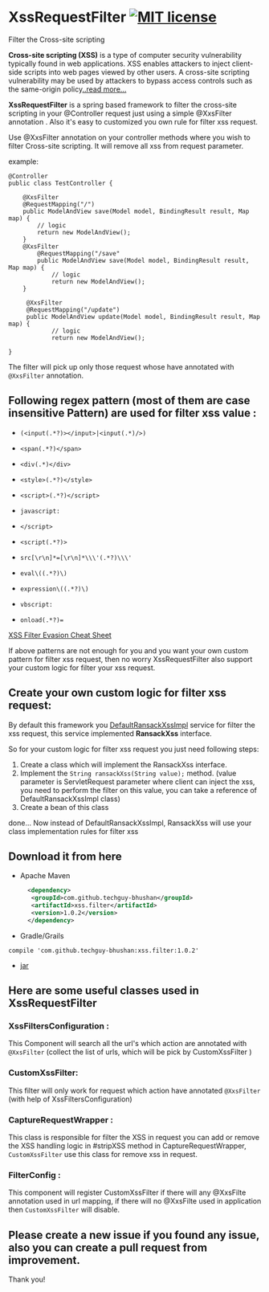 # XssRequestFilter [![MIT license](https://img.shields.io/badge/license-GPL_3.0-yellow.svg)](https://github.com/techguy-bhushan/XssRequestFilters/blob/master/LICENSE)

Filter the Cross-site scripting

__Cross-site scripting (XSS)__ is a type of computer security vulnerability typically found in web applications. XSS enables attackers to inject client-side scripts into web pages viewed by other users. A cross-site scripting vulnerability may be used by attackers to bypass access controls such as the same-origin policy[..read more...](https://en.wikipedia.org/wiki/Cross-site_scripting)


__XssRequestFilter__ is a spring based framework to filter the cross-site scripting in your @Controller request just using a simple @XxsFilter annotation . Also it's easy to customized you own rule for filter xss request.


Use @XxsFilter annotation on your controller methods where you wish to filter  Cross-site scripting.
It will remove all xss from request parameter.

example:
```
@Controller
public class TestController {

    @XxsFilter
    @RequestMapping("/")
    public ModelAndView save(Model model, BindingResult result, Map map) {
        // logic
        return new ModelAndView();
    }
    @XxsFilter
        @RequestMapping("/save"
        public ModelAndView save(Model model, BindingResult result, Map map) {
            // logic
            return new ModelAndView();
    }
    
     @XxsFilter
     @RequestMapping("/update")
     public ModelAndView update(Model model, BindingResult result, Map map) {
            // logic
            return new ModelAndView();
     
}

```


The filter will pick up only those request whose have annotated with `@XxsFilter` annotation.
 
 
## Following regex pattern (most of them are case insensitive Pattern) are used for filter xss value :

* `(<input(.*?)></input>|<input(.*)/>)`

* `<span(.*?)</span>`

* `<div(.*)</div>`

* `<style>(.*?)</style>`

* `<script>(.*?)</script>`

* `javascript:`

* `</script>`

* `<script(.*?)>`

* `src[\r\n]*=[\r\n]*\\\'(.*?)\\\'`

* `eval\((.*?)\)`

* `expression\((.*?)\)`

* `vbscript:`

* `onload(.*?)=`

[XSS Filter Evasion Cheat Sheet](https://www.owasp.org/index.php/XSS_Filter_Evasion_Cheat_Sheet)

If above patterns are not enough for you and you want your own custom pattern for filter xss request, then no worry XssRequestFilter also support 
your custom logic for filter your xss request.

## Create your own custom logic for filter xss request:

By default this framework you [DefaultRansackXssImpl](https://github.com/techguy-bhushan/XssRequestFilters/blob/master/src/main/java/com/xss/filters/service/DefaultRansackXssImpl.java)
service for filter the xss request, this service implemented **RansackXss** interface.

So for your custom logic for filter xss request you just need following steps:
1. Create a class which will implement the RansackXss interface.
2. Implement the `String ransackXss(String value);` method. (value parameter is ServletRequest parameter where client can inject the xss, you need to perform the filter on this value, you can take a reference of DefaultRansackXssImpl class)
3. Create a bean of this class 

done... Now instead of DefaultRansackXssImpl, RansackXss will use your class implementation rules for filter xss
  
 
## Download it from here  

* Apache Maven  
  ```xml
    <dependency>
     <groupId>com.github.techguy-bhushan</groupId>
     <artifactId>xss.filter</artifactId>
     <version>1.0.2</version>
    </dependency> 
  ```
 
 * Gradle/Grails
 
 `compile 'com.github.techguy-bhushan:xss.filter:1.0.2'`
  
 * [jar](https://search.maven.org/remotecontent?filepath=com/github/techguy-bhushan/xss.filter/1.0.2/xss.filter-1.0.2.jar)
 
  
## Here are some useful classes used in XssRequestFilter

### XssFiltersConfiguration :
 This Component will search all the url's which action are annotated with `@XxsFilter` (collect the list of urls, which will be pick by CustomXssFilter )
 
### CustomXssFilter:
 This filter will only work for request which action have annotated `@XxsFilter` (with help of XssFiltersConfiguration)
 
### CaptureRequestWrapper :
 This class is responsible for filter the XSS in request you can add or remove the XSS handling logic in #stripXSS method  in CaptureRequestWrapper,  `CustomXssFilter` use this class for remove xss in request.
 
### FilterConfig : 
  This component will register CustomXssFilter if there will any @XxsFilte annotation used in url mapping, if there will no @XxsFilte used in application then `CustomXssFilter` will disable.
  
  
   
## Please create a new issue if you found any issue, also you can create a pull request from improvement. 

Thank you!
 
